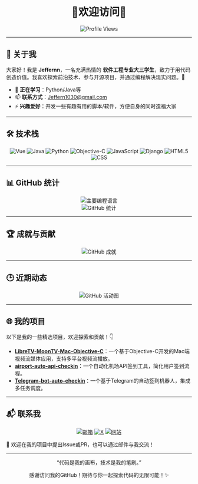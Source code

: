 <div align="center">
  <h1>🎉欢迎访问🎉</h1>
  <img src="https://komarev.com/ghpvc/?username=Jeffernn&style=flat-square&color=blue" alt="Profile Views" />
</div>

---

## 🌟 关于我
大家好！我是 **Jeffernn**，一名充满热情的 **软件工程专业大三学生**，致力于用代码创造价值。我喜欢探索前沿技术、参与开源项目，并通过编程解决现实问题。🚀

- 🌱 **正在学习**：Python/Java等
- 📫 **联系方式**：Jeffern1030@gmail.com
- ⚡ **兴趣爱好**：开发一些有趣有用的脚本/软件，方便自身的同时造福大家

---

## 🛠️ 技术栈
<div align="center">
  <img src="https://img.shields.io/badge/Vue-4FC08D?style=flat-square&logo=Vue.js&logoColor=white&label=Vue.js" alt="Vue" />
  <img src="https://img.shields.io/badge/Java-007396?style=flat-square&logo=Java&logoColor=white&label=Java" alt="Java" />
  <img src="https://img.shields.io/badge/Python-3776AB?style=flat-square&logo=Python&logoColor=white&label=Python" alt="Python" />
  <img src="https://img.shields.io/badge/Objective--C-3C99D4?style=flat-square&logo=Apple&logoColor=white&label=Objective-C" alt="Objective-C" />
  <img src="https://img.shields.io/badge/JavaScript-F7DF1E?style=flat-square&logo=JavaScript&logoColor=black&label=JavaScript" alt="JavaScript" />
  <img src="https://img.shields.io/badge/Django-092E20?style=flat-square&logo=Django&logoColor=white&label=Django" alt="Django" />
  <img src="https://img.shields.io/badge/HTML5-E34F26?style=flat-square&logo=HTML5&logoColor=white&label=HTML5" alt="HTML5" />
  <img src="https://img.shields.io/badge/CSS3-1572B6?style=flat-square&logo=CSS3&logoColor=white&label=CSS3" alt="CSS" />
</div>

---

## 📊 GitHub 统计
<div align="center">
  <img src="https://github-readme-stats.vercel.app/api/top-langs/?username=Jeffernn&layout=compact&theme=dracula&hide_border=true&title_color=ffffff&text_color=ffffff&locale=cn" alt="主要编程语言" />
</div>
<div align="center">
  <img src="https://github-readme-stats.vercel.app/api?username=Jeffernn&show_icons=true&theme=dracula&hide_border=true&title_color=ffffff&text_color=ffffff&locale=cn" alt="GitHub 统计" />
</div>

---

## 🏆 成就与贡献
<div align="center">
  <img src="https://github-profile-trophy.vercel.app/?username=Jeffernn&theme=onedark&no-frame=true&margin-w=10&title=Stars,Repositories,Commits,PullRequest,Followers,Issues" alt="GitHub 成就" />
</div>

---

## 🕒 近期动态
<div align="center">
  <img src="https://github-readme-activity-graph.vercel.app/graph?username=Jeffernn&theme=dracula&hide_border=true&area=true&custom_title=Jeffernn%20的%20GitHub%20活动图" alt="GitHub 活动图" />
</div>

---

## 🌐 我的项目
以下是我的一些精选项目，欢迎探索和贡献！👇

- **[LibreTV-MoonTV-Mac-Objective-C](https://github.com/jeffernn/LibreTV-MoonTV-Mac-Objective-C)**：一个基于Objective-C开发的Mac端视频流媒体应用，支持多平台视频流播放。
- **[airport-auto-api-checkin](https://github.com/jeffernn/airport-auto-api-checkin)**：一个自动化机场API签到工具，简化用户签到流程。
- **[Telegram-bot-auto-checkin](https://github.com/jeffernn/Telegram-bot-auto-checkin)**：一个基于Telegram的自动签到机器人，集成多任务调度。

---

## 📬 联系我
<div align="center">
  <a href="mailto:Jeffern1030@gmail.com"><img src="https://img.shields.io/badge/邮箱-Jeffern1030@gmail.com-D14836?style=flat-square&logo=Gmail&logoColor=white" alt="邮箱" /></a>
  <a href="https://x.com/Jeffernn"><img src="https://img.shields.io/badge/X-@Jeffernn-000000?style=flat-square&logo=X&logoColor=white" alt="X" /></a>
  <a href="[你的个人网站链接]"><img src="https://img.shields.io/badge/网站-博客-000000?style=flat-square&logo=About.me&logoColor=white" alt="网站" /></a>
</div>

💬 欢迎在我的项目中提出Issue或PR，也可以通过邮件与我交流！

---

<div align="center">
  <p>“代码是我的画布，技术是我的笔刷。”</p>
  <p>感谢访问我的GitHub！期待与你一起探索代码的无限可能！✨</p>
</div>
